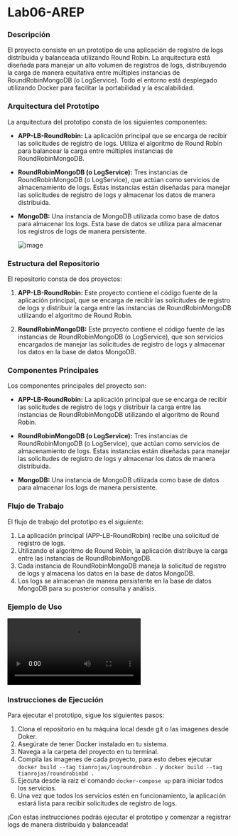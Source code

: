 # Lab06-AREP

### Descripción

El proyecto consiste en un prototipo de una aplicación de registro de logs distribuida y balanceada utilizando Round Robin. La arquitectura está diseñada para manejar un alto volumen de registros de logs, distribuyendo la carga de manera equitativa entre múltiples instancias de RoundRobinMongoDB (o LogService). Todo el entorno está desplegado utilizando Docker para facilitar la portabilidad y la escalabilidad.

### Arquitectura del Prototipo

La arquitectura del prototipo consta de los siguientes componentes:

- **APP-LB-RoundRobin:** La aplicación principal que se encarga de recibir las solicitudes de registro de logs. Utiliza el algoritmo de Round Robin para balancear la carga entre múltiples instancias de RoundRobinMongoDB.
  
- **RoundRobinMongoDB (o LogService):** Tres instancias de RoundRobinMongoDB (o LogService), que actúan como servicios de almacenamiento de logs. Estas instancias están diseñadas para manejar las solicitudes de registro de logs y almacenar los datos de manera distribuida.

- **MongoDB:** Una instancia de MongoDB utilizada como base de datos para almacenar los logs. Esta base de datos se utiliza para almacenar los registros de logs de manera persistente.

  ![image](https://github.com/Tianrojas/Lab06-AREP/assets/62759668/5a808eaf-da3e-4c79-ad10-759df0dfbacf)


### Estructura del Repositorio

El repositorio consta de dos proyectos:

1. **APP-LB-RoundRobin:** Este proyecto contiene el código fuente de la aplicación principal, que se encarga de recibir las solicitudes de registro de logs y distribuir la carga entre las instancias de RoundRobinMongoDB utilizando el algoritmo de Round Robin.

2. **RoundRobinMongoDB:** Este proyecto contiene el código fuente de las instancias de RoundRobinMongoDB (o LogService), que son servicios encargados de manejar las solicitudes de registro de logs y almacenar los datos en la base de datos MongoDB.

### Componentes Principales

Los componentes principales del proyecto son:

- **APP-LB-RoundRobin:** La aplicación principal que se encarga de recibir las solicitudes de registro de logs y distribuir la carga entre las instancias de RoundRobinMongoDB utilizando el algoritmo de Round Robin.

- **RoundRobinMongoDB (o LogService):** Tres instancias de RoundRobinMongoDB (o LogService), que actúan como servicios de almacenamiento de logs. Estas instancias están diseñadas para manejar las solicitudes de registro de logs y almacenar los datos de manera distribuida.

- **MongoDB:** Una instancia de MongoDB utilizada como base de datos para almacenar los logs de manera persistente.

### Flujo de Trabajo

El flujo de trabajo del prototipo es el siguiente:

1. La aplicación principal (APP-LB-RoundRobin) recibe una solicitud de registro de logs.
2. Utilizando el algoritmo de Round Robin, la aplicación distribuye la carga entre las instancias de RoundRobinMongoDB.
3. Cada instancia de RoundRobinMongoDB maneja la solicitud de registro de logs y almacena los datos en la base de datos MongoDB.
4. Los logs se almacenan de manera persistente en la base de datos MongoDB para su posterior consulta y análisis.

### Ejemplo de Uso

  ![Video guiado](https://github.com/Tianrojas/Lab06-AREP/blob/main/2024-03-13%2018-20-05.mp4)

### Instrucciones de Ejecución

Para ejecutar el prototipo, sigue los siguientes pasos:

1. Clona el repositorio en tu máquina local desde git o las imagenes desde Doker.
2. Asegúrate de tener Docker instalado en tu sistema.
3. Navega a la carpeta del proyecto en tu terminal.
4. Compila las imagenes de cada proyecto, para esto debes ejecutar `docker build --tag tianrojas/logroundrobin .` y `docker build --tag tianrojas/roundrobinbd .`
5. Ejecuta desde la raiz el comando `docker-compose up` para iniciar todos los servicios.
6. Una vez que todos los servicios estén en funcionamiento, la aplicación estará lista para recibir solicitudes de registro de logs.

¡Con estas instrucciones podrás ejecutar el prototipo y comenzar a registrar logs de manera distribuida y balanceada!
